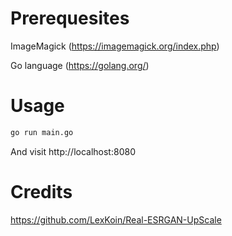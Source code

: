 # Prerequesites

ImageMagick (https://imagemagick.org/index.php)

Go language (https://golang.org/)

# Usage

```bash
go run main.go
```
And visit http://localhost:8080

# Credits

https://github.com/LexKoin/Real-ESRGAN-UpScale